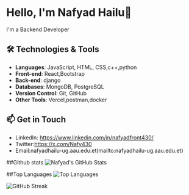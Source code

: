 # Hello, I'm Nafyad Hailu👋

I'm a Backend Developer

## 🛠️ Technologies & Tools

- **Languages**: JavaScript, HTML, CSS,c++,python
- **Front-end**: React,Bootstrap
- **Back-end**: django
- **Databases**: MongoDB, PostgreSQL
- **Version Control**: Git, GitHub
- **Other Tools**: Vercel,postman,docker


## 📫 Get in Touch

- LinkedIn: https://www.linkedin.com/in/nafyadfront430/
- Twitter:https://x.com/Nafy430
- Email:nafyadhailu-ug.aau.edu.et(mailto:nafyadhailu-ug.aau.edu.et)

##Github stats
![Nafyad's GitHub Stats](https://github-readme-stats.vercel.app/api?username=Nafya611&show_icons=true&theme=radical)


##Top Languages
![Top Languages](https://github-readme-stats.vercel.app/api/top-langs/?username=Nafyad&layout=compact&theme=dark)

![GitHub Streak](https://streak-stats.demolab.com?user=Nafyad&theme=dark&hide_border=true)


